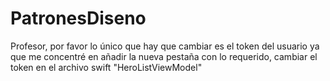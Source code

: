 # PatronesDiseno


Profesor, por favor lo único que hay que cambiar es el token del usuario ya que me concentré en añadir la nueva pestaña con lo requerido, cambiar el token en el archivo swift "HeroListViewModel"

